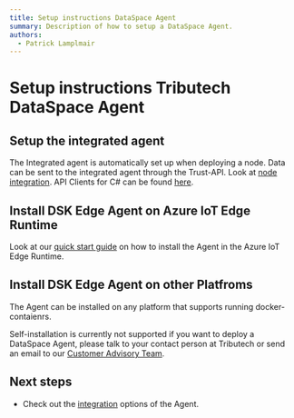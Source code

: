 ```yaml
---
title: Setup instructions DataSpace Agent
summary: Description of how to setup a DataSpace Agent.
authors:
  - Patrick Lamplmair
---
```


# Setup instructions Tributech DataSpace Agent

## Setup the integrated agent

The Integrated agent is automatically set up when deploying a node. Data can be sent to the integrated agent through the Trust-API. Look at [node integration](../../integration/node-api/overview.md). API Clients for C# can be found [here](https://github.com/tributech-solutions/tributech-dsk-api-clients).

## Install DSK Edge Agent on Azure IoT Edge Runtime

Look at our [quick start guide](../../quickstart/overview.md) on how to install the Agent in the Azure IoT Edge Runtime.

## Install DSK Edge Agent on other Platfroms

The Agent can be installed on any platform that supports running docker-contaienrs.

Self-installation is currently not supported if you want to deploy a DataSpace Agent, please talk to your contact person at Tributech or send an email to our [Customer Advisory Team](https://www.tributech.io/about-us/).

## Next steps

- Check out the [integration](../../integration/agent/examples.md) options of the Agent.
